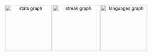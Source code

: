 <div align="center">
  <img src="https://github-readme-stats.vercel.app/api?username=DouglasLiebl&hide_title=false&hide_rank=false&show_icons=true&include_all_commits=true&count_private=true&disable_animations=false&theme=catppuccin_mocha&locale=en&hide_border=true" height="150" alt="stats graph"  />
  <img src="https://streak-stats.demolab.com?user=DouglasLiebl&locale=en&mode=daily&theme=catppuccin_mocha&hide_border=true&border_radius=5" height="150" alt="streak graph"  />
  <img src="https://github-readme-stats.vercel.app/api/top-langs?username=DouglasLiebl&locale=en&hide_title=false&layout=compact&card_width=320&langs_count=6&theme=catppuccin_mocha&hide_border=true" height="150" alt="languages graph"  />
</div>
